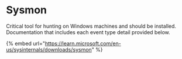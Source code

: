 # Sysmon

Critical tool for hunting on Windows machines and should be installed. Documentation that includes each event type detail provided below.&#x20;

{% embed url="https://learn.microsoft.com/en-us/sysinternals/downloads/sysmon" %}
